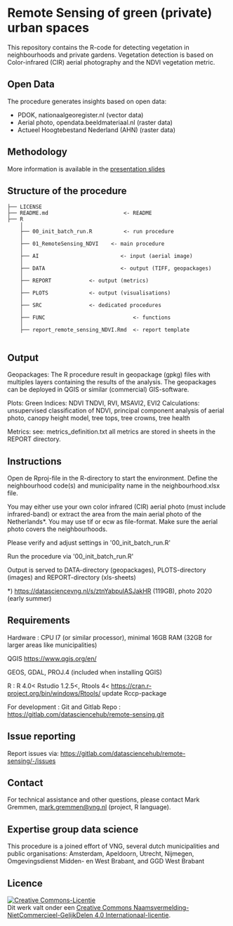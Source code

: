 # Remote Sensing of green (private) urban spaces

This repository contains the R-code for detecting vegetation in neighbourhoods and private gardens. Vegetation detection is based on Color-infrared (CIR) aerial photography and the NDVI vegetation metric. 

## Open Data 
The procedure generates insights based on open data:
- PDOK, nationaalgeoregister.nl (vector data)
- Aerial photo, opendata.beeldmateriaal.nl (raster data)
- Actueel Hoogtebestand Nederland (AHN) (raster data) 

## Methodology
More information is available in the [presentation slides](https://datasciencevng.nl/s/fp97uFYyVmACYZuB)

## Structure of the procedure

```
├── LICENSE
├── README.md         				 <- README
├── R
	│
	├── 00_init_batch_run.R  	 	 <- run procedure
	│
	├── 01_RemoteSensing_NDVI    <- main procedure
	│
	├── AI				  			<- input (aerial image)
	│
	├── DATA			  			<- output (TIFF, geopackages)
	│
	├── REPORT            <- output (metrics)
	│
	├── PLOTS             <- output (visualisations) 
	│	
	├── SRC               <- dedicated procedures
	│
	├── FUNC 							<- functions
	│
	├── report_remote_sensing_NDVI.Rmd 	<- report template
	

```

## Output
Geopackages:
The R procedure result in geopackage (gpkg) files with multiples layers containing the results of the analysis. The geopackages can be deployed in QGIS or similar (commercial) GIS-software. 

Plots:
Green Indices: NDVI TNDVI, RVI, MSAVI2, EVI2 
Calculations: unsupervised classification of NDVI, principal component analysis of aerial photo, canopy height model, tree tops, tree crowns, tree health

Metrics:
see: metrics_definition.txt 
all metrics are stored in sheets in the REPORT directory.


## Instructions
Open de Rproj-file in the R-directory to start the environment. Define the neighbourhood code(s) and municipality name in the neighbourhood.xlsx file. 

You may either use your own color infrared (CIR) aerial photo (must include infrared-band) or extract the area from the main  aerial photo of the Netherlands*. You may use tif or ecw as file-format. Make sure the aerial photo covers the neighbourhoods.  

Please verify and adjust settings in '00_init_batch_run.R'
 
Run the procedure via '00_init_batch_run.R'

Output is served to DATA-directory (geopackages), PLOTS-directory (images) and REPORT-directory (xls-sheets)

*)
https://datasciencevng.nl/s/ztnYabpulASJakHR (119GB), photo 2020 (early summer)

## Requirements
Hardware : CPU I7 (or similar processor), minimal 16GB RAM (32GB for larger areas like municipalities)

QGIS
https://www.qgis.org/en/

GEOS, GDAL, PROJ.4 (included when installing QGIS)

R : 
R 4.0<
Rstudio 1.2.5<, 
Rtools 4<
https://cran.r-project.org/bin/windows/Rtools/
update Rccp-package 

For development : Git and Gitlab
Repo : https://gitlab.com/datasciencehub/remote-sensing.git

## Issue reporting
Report issues via:
https://gitlab.com/datasciencehub/remote-sensing/-/issues

## Contact
For technical assistance and other questions, please contact
Mark Gremmen, mark.gremmen@vng.nl (project, R language).

## Expertise group data science
This procedure is a joined effort of VNG, several dutch municipalities and public organisations: Amsterdam, Apeldoorn, Utrecht, Nijmegen, Omgevingsdienst Midden- en West Brabant, and GGD West Brabant

## Licence
<a rel="license" href="http://creativecommons.org/licenses/by-nc-sa/4.0/"><img alt="Creative Commons-Licentie" style="border-width:0" src="https://i.creativecommons.org/l/by-nc-sa/4.0/88x31.png" /></a><br />Dit werk valt onder een <a rel="license" href="http://creativecommons.org/licenses/by-nc-sa/4.0/">Creative Commons Naamsvermelding-NietCommercieel-GelijkDelen 4.0 Internationaal-licentie</a>.

